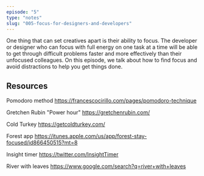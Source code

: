 ```yaml
---
episode: "5"
type: "notes"
slug: "005-focus-for-designers-and-developers"
---
```


One thing that can set creatives apart is their ability to focus. The developer or designer who can focus with full energy on one task at a time will be able to get through difficult problems faster and more effectively than their unfocused colleagues. On this episode, we talk about how to find focus and avoid distractions to help you get things done.


## Resources

Pomodoro method https://francescocirillo.com/pages/pomodoro-technique

Gretchen Rubin "Power hour" https://gretchenrubin.com/ 

Cold Turkey https://getcoldturkey.com/ 

Forest app https://itunes.apple.com/us/app/forest-stay-focused/id866450515?mt=8 

Insight timer https://twitter.com/InsightTimer

River with leaves https://www.google.com/search?q=river+with+leaves